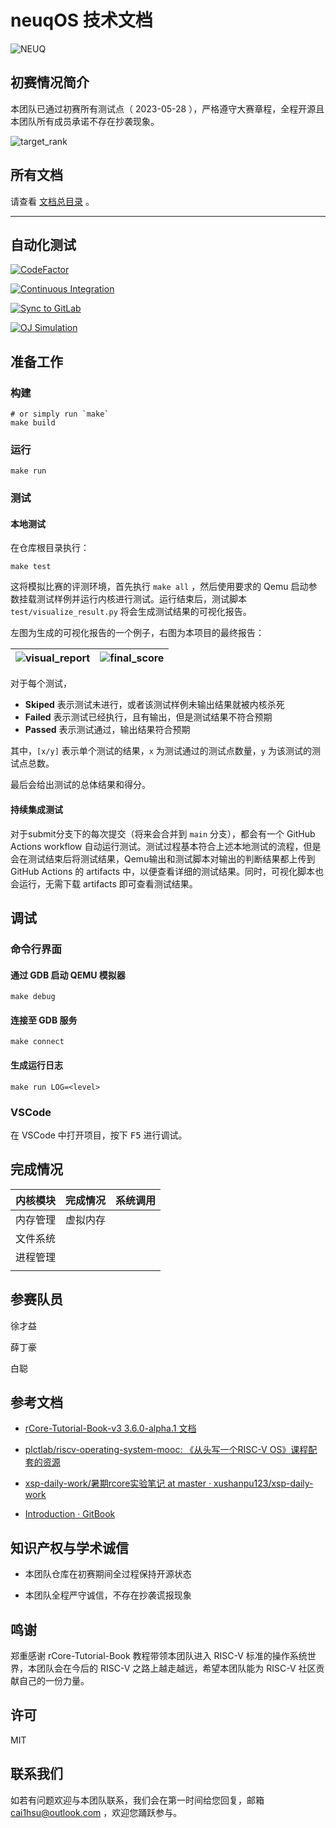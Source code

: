 # neuqOS 技术文档

![NEUQ](docs/assets/neuq.jpg)

## 初赛情况简介

本团队已通过初赛所有测试点（ 2023-05-28 ），严格遵守大赛章程，全程开源且本团队所有成员承诺不存在抄袭现象。

![target_rank](./docs/assets/target_rank.png)

## 所有文档

请查看 [文档总目录](docs/content.md) 。

---

## 自动化测试

[![CodeFactor](https://www.codefactor.io/repository/github/neuq-rcore/rcore/badge)](https://www.codefactor.io/repository/github/neuq-rcore/rcore)

[![Continuous Integration](https://github.com/neuq-rcore/rCore/actions/workflows/ci.yml/badge.svg)](https://github.com/neuq-rcore/rCore/actions/workflows/ci.yml)

[![Sync to GitLab](https://github.com/neuq-rcore/rCore/actions/workflows/mirror.yml/badge.svg)](https://github.com/neuq-rcore/rCore/actions/workflows/mirror.yml)

[![OJ Simulation](https://github.com/neuq-rcore/rCore/actions/workflows/oj.yml/badge.svg)](https://github.com/neuq-rcore/rCore/actions/workflows/oj.yml)

## 准备工作

### 构建

```shell
# or simply run `make`
make build
```

### 运行

```shell
make run
```

### 测试

#### 本地测试

在仓库根目录执行：

```shell
make test
```

这将模拟比赛的评测环境，首先执行 `make all` ，然后使用要求的 Qemu 启动参数挂载测试样例并运行内核进行测试。运行结束后，测试脚本 `test/visualize_result.py` 将会生成测试结果的可视化报告。

左图为生成的可视化报告的一个例子，右图为本项目的最终报告：

| ![visual_report](docs/assets/visual_report.png) | ![final_score](docs/assets/final_score_report.jpg) |
|-------------------------------------------------|----------------------------------------------------|

对于每个测试，

- **Skiped** 表示测试未进行，或者该测试样例未输出结果就被内核杀死
- **Failed** 表示测试已经执行，且有输出，但是测试结果不符合预期
- **Passed** 表示测试通过，输出结果符合预期

其中，`[x/y]` 表示单个测试的结果，`x` 为测试通过的测试点数量，`y` 为该测试的测试点总数。

最后会给出测试的总体结果和得分。

#### 持续集成测试

对于submit分支下的每次提交（将来会合并到 `main` 分支），都会有一个 GitHub Actions workflow 自动运行测试。测试过程基本符合上述本地测试的流程，但是会在测试结束后将测试结果，Qemu输出和测试脚本对输出的判断结果都上传到 GitHub Actions 的 artifacts 中，以便查看详细的测试结果。同时，可视化脚本也会运行，无需下载 artifacts 即可查看测试结果。

## 调试

### 命令行界面

#### 通过 GDB 启动 QEMU 模拟器

```shell
make debug
```

#### 连接至 GDB 服务

```shell
make connect
```

#### 生成运行日志

``` shell
make run LOG=<level>
```

### VSCode

在 VSCode 中打开项目，按下 <kbd>F5</kbd> 进行调试。

## 完成情况

| 内核模块 | 完成情况 | 系统调用 |
| :------- | -------- | -------- |
| 内存管理 | 虚拟内存 |          |
| 文件系统 |          |          |
| 进程管理 |          |          |
|          |          |          |

## 参赛队员

徐才益

薛丁豪

白聪

## 参考文档

- [rCore-Tutorial-Book-v3 3.6.0-alpha.1 文档](https://rcore-os.cn/rCore-Tutorial-Book-v3/index.html)

- [plctlab/riscv-operating-system-mooc: 《从头写一个RISC-V OS》课程配套的资源](https://github.com/plctlab/riscv-operating-system-mooc)

- [xsp-daily-work/暑期rcore实验笔记 at master · xushanpu123/xsp-daily-work](https://github.com/xushanpu123/xsp-daily-work/tree/master/暑期rcore实验笔记)

- [Introduction · GitBook](https://nju-projectn.github.io/ics-pa-gitbook/ics2024/)

## 知识产权与学术诚信

- 本团队仓库在初赛期间全过程保持开源状态

- 本团队全程严守诚信，不存在抄袭谎报现象

## 鸣谢

郑重感谢 rCore-Tutorial-Book 教程带领本团队进入 RISC-V 标准的操作系统世界，本团队会在今后的 RISC-V 之路上越走越远，希望本团队能为 RISC-V 社区贡献自己的一份力量。

## 许可

MIT

## 联系我们

如若有问题欢迎与本团队联系，我们会在第一时间给您回复，邮箱 [cai1hsu@outlook.com](mailto:cai1hsu@outlook.com) ，欢迎您踊跃参与。
